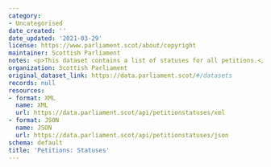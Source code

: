 ```yaml
---
category:
- Uncategorised
date_created: ''
date_updated: '2021-03-29'
license: https://www.parliament.scot/about/copyright
maintainer: Scottish Parliament
notes: <p>This dataset contains a list of statuses for all petitions.</p>
organization: Scottish Parliament
original_dataset_link: https://data.parliament.scot/#/datasets
records: null
resources:
- format: XML
  name: XML
  url: https://data.parliament.scot/api/petitionstatuses/xml
- format: JSON
  name: JSON
  url: https://data.parliament.scot/api/petitionstatuses/json
schema: default
title: 'Petitions: Statuses'
---
```

